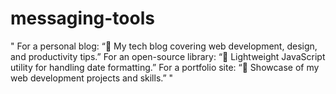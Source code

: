 # messaging-tools
"
For a personal blog:
“📝 My tech blog covering web development, design, and productivity tips.”
For an open-source library:
“🚀 Lightweight JavaScript utility for handling date formatting.”
For a portfolio site:
“🌟 Showcase of my web development projects and skills.”
"
